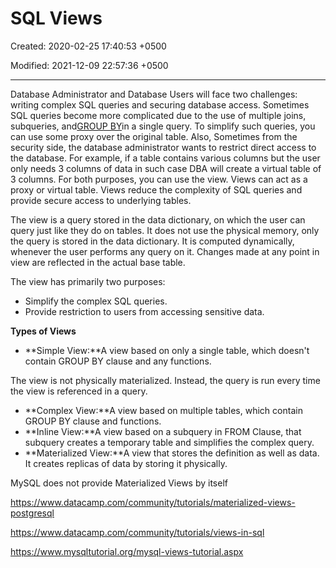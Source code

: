 # SQL Views

Created: 2020-02-25 17:40:53 +0500

Modified: 2021-12-09 22:57:36 +0500

---

Database Administrator and Database Users will face two challenges: writing complex SQL queries and securing database access. Sometimes SQL queries become more complicated due to the use of multiple joins, subqueries, and[GROUP BY](https://www.datacamp.com/community/tutorials/group-by-having-clause-sql)in a single query. To simplify such queries, you can use some proxy over the original table. Also, Sometimes from the security side, the database administrator wants to restrict direct access to the database. For example, if a table contains various columns but the user only needs 3 columns of data in such case DBA will create a virtual table of 3 columns. For both purposes, you can use the view. Views can act as a proxy or virtual table. Views reduce the complexity of SQL queries and provide secure access to underlying tables.



The view is a query stored in the data dictionary, on which the user can query just like they do on tables. It does not use the physical memory, only the query is stored in the data dictionary. It is computed dynamically, whenever the user performs any query on it. Changes made at any point in view are reflected in the actual base table.



The view has primarily two purposes:
-   Simplify the complex SQL queries.
-   Provide restriction to users from accessing sensitive data.



**Types of Views**
-   **Simple View:**A view based on only a single table, which doesn't contain GROUP BY clause and any functions.

The view is not physically materialized. Instead, the query is run every time the view is referenced in a query.
-   **Complex View:**A view based on multiple tables, which contain GROUP BY clause and functions.
-   **Inline View:**A view based on a subquery in FROM Clause, that subquery creates a temporary table and simplifies the complex query.
-   **Materialized View:**A view that stores the definition as well as data. It creates replicas of data by storing it physically.

MySQL does not provide Materialized Views by itself

<https://www.datacamp.com/community/tutorials/materialized-views-postgresql>



<https://www.datacamp.com/community/tutorials/views-in-sql>

<https://www.mysqltutorial.org/mysql-views-tutorial.aspx>

